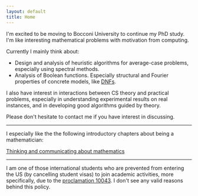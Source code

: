 ```yaml
---
layout: default
title: Home
---
```


I'm excited to be moving to Bocconi University to continue my PhD study. I'm like interesting mathematical problems with motivation from computing.

Currently I mainly think about:

* Design and analysis of heuristic algorithms for average-case problems, especially using spectral methods.
* Analysis of Boolean functions. Especially structural and Fourier properties of concrete models, like [DNFs](https://en.wikipedia.org/wiki/Disjunctive_normal_form).

I also have interest in interactions between CS theory and practical problems, especially in understanding experimental results on real instances, and in developing good algorithms guided by theory.
 
Please don't hesitate to contact me if you have interest in discussing.  
  
  
---
  
  
I especially like the the following introductory chapters about being a mathematician:

[Thinking and communicating about mathematics](https://sites.math.rutgers.edu/~saks/300S/Part1.pdf)  

---

I am one of those international students who are prevented from entering the US (by cancelling student visas) to join academic activities, more specifically, due to the [proclamation 10043](https://www.nafsa.org/regulatory-information/proclamation-suspending-entry-chinese-students-and-researchers-connected-prc). I don't see any valid reasons behind this policy.





